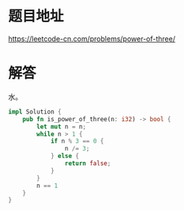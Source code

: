 # 题目地址

<https://leetcode-cn.com/problems/power-of-three/>

# 解答

水。

```Rust
impl Solution {
    pub fn is_power_of_three(n: i32) -> bool {
        let mut n = n;
        while n > 1 {
            if n % 3 == 0 {
                n /= 3;
            } else {
                return false;
            }
        }
        n == 1
    }
}
```

